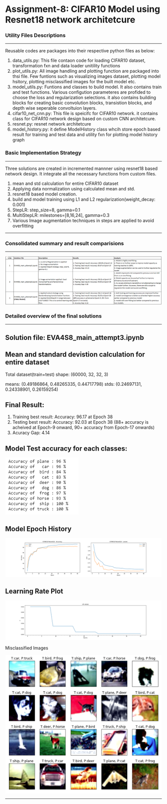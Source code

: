 # Assignment-8: CIFAR10 Model using Resnet18 network architetcure

### Utility Files Descriptions
------------------------------
Reusable codes are packages into their respective python files as below:

1. data_utils.py: This file contaon code for loading CIFAR10 dataset, transformation fxn and data loader unitility functions
2. plot_utils.py: All image handling and plotting function are packaged into thsi file. Few funtions such as visualizing images dataset, plotting model hsitory, plotting misclassified images for the built model etc.
3. model_utils.py: Funtions and classes to build model. It also contains train and test functions. Various configution parameteres are profided to choose the loss and regularization selections.
it also contains building blocks for creating basic convolution blocks, transistion blocks, and depth wise seperable convoltuion layers.
4. cifar10_net_cnn.py: This file is speicifc for CIFAR10 network. it contains class for CIFAR10 network design based on custom CNN architetcure.
5. resnet.py: resnet network architetcure
6. model_history.py: it define ModelHistory class whcih store epoch based result for training and test data and utility fxn for plotting model history graph

### Basic Implementation Strategy
-----------------------------------

Three solutions are created in incremented mannner using resnet18 based network design. It integrate all the necessary functions from custom files. 

1. mean and std calculation for entire CIFAR10 dataset
2. Applying data normalization using calculated mean and std.
3. resnet18 based model creation.
4. build and model training using L1 and L2 regularization(weight_decay: 0.001)
5. StepLR: step_size=8, gamma=0.1
6. MultiStepLR: milestones=[8,16,24], gamma=0.3
7. Various Image augmentation techniques in steps are applied to avoid overfitting

----------------------------------------------------------------------------------------------------------------

### Consolidated summary and result comparisions
------------------------------------------------

![](images/model_results.PNG)


### Detailed overview of the final solutions
--------------------------------------------

Solution file: EVA4S8_main_attempt3.ipynb
-----------------------------------------

Mean and standard devistion calculation for entire dataset
----------------------------------------------------------

Total dataset(train+test) shape:  (60000, 32, 32, 3)

means: (0.49186864, 0.48265335, 0.44717798)
stds: (0.24697131, 0.24338901, 0.26159254)

Final Result:
-------------

1. Training best result: Accuracy: 96.17 at Epoch 38
2. Testing  best result: Accuracy: 92.03 at Epoch 38 (88+ accuracy is acheived at Epoch-9 onward, 90+ accuracy from Epoch-17 onwards)
3. Acuracy Gap: 4.14

Model Test accuracy for each classes:
-------------------------------------

![](images/attempt3__class_based_accuracy.PNG)

Model Epoch History
-------------------

![](images/attempt3_model_history.png)

Learning Rate Plot
------------------

![](images/attempt3_lr_trend.png)

Misclassified Images

![](images/attempt3__misclassified_images.PNG)

----------------------------------------------------------------------------------------------------------------

